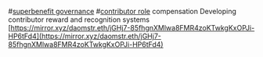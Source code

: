 #[superbenefit governance](/notes/archive/clarity/Tags/superbenefit%20governance.md) #[contributor role](/notes/archive/clarity/Tags/contributor%20role.md) compensation 
Developing contributor reward and recognition systems
[https://mirror.xyz/daomstr.eth/jGHj7-85fhgnXMlwa8FMR4zoKTwkgKxOPJi-HP6tFd4](https://mirror.xyz/daomstr.eth/jGHj7-85fhgnXMlwa8FMR4zoKTwkgKxOPJi-HP6tFd4) 